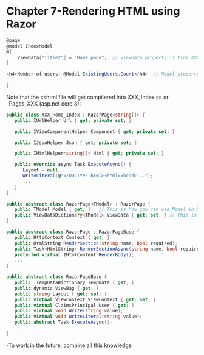 Chapter 7-Rendering HTML using Razor
==============================

```C#
@page
@model IndexModel
@{
    ViewData["Title2"] = "Home page";  // ViewData property is from XXX_Home_Index : RazorPage<string[]>
}

<h4>Number of users: @Model.ExistingUsers.Count</h4>  // Model property is from XXX_Home_Index : RazorPage<string[]>
...
}
``` 
Note that the cshtml file will get compilered into XXX_Index.cs or _Pages_XXX (asp.net core 3):
```C#
public class XXX_Home_Index : RazorPage<string[]> {
   public IUrlHelper Url { get; private set; }

   public IViewComponentHelper Component { get; private set; }

   public IJsonHelper Json { get; private set; }

   public IHtmlHelper<string[]> Html { get; private set; }

   public override async Task ExecuteAsync() {
      Layout = null;
      WriteLiteral(@"<!DOCTYPE html><html><head>...");
      ...
   }
}

public abstract class RazorPage<TModel> : RazorPage {
   public TModel Model { get; }   // This is how you can use Model in Razor view
   public ViewDataDictionary<TModel> ViewData { get; set; } // This is how you can use ViewData in Razor view, but it looks like the same counterpart from PageModel will be combined with it
}

public abstract class RazorPage : RazorPageBase {
   public HttpContext Context { get; }
   public HtmlString RenderSection(string name, bool required);
   public Task<HtmlString> RenderSectionAsync(string name, bool required);
   protected virtual IHtmlContent RenderBody();
   ...
}

public abstract class RazorPageBase {
   public ITempDataDictionary TempData { get; }
   public dynamic ViewBag { get; }
   public string Layout { get; set; }
   public virtual ViewContext ViewContext { get; set; }
   public virtual ClaimsPrincipal User { get; }
   public virtual void Write(string value);
   public virtual void WriteLiteral(string value);
   public abstract Task ExecuteAsync();
   ...
}
```
-To work in the future, combine all this knowledge

<!-- <code>&lt;T&gt;<code> -->

<!-- <div class="alert alert-info p-1" role="alert">
    
</div> -->

<!-- <div class="alert alert-info pt-2 pb-0" role="alert">
    <ul class="pl-1">
      <li></li>
      <li></li>
    </ul>  
</div> -->

<!-- <ul>
  <li></li>
  <li></li>
  <li></li>
  <li></li>
</ul>  -->

<!-- <ul>
  <li><b></b></li>
  <li><b></b></li>
  <li><b></b></li>
  <li><b></b></li>
</ul>  -->

<!-- ![alt text](./zImages/16-1.png "Title") -->

<!-- <span style="color:red">hurt</span> -->

<style type="text/css">
.markdown-body {
  max-width: 1800px;
  margin-left: auto;
  margin-right: auto;
}
</style>

<link rel="stylesheet" href="./zCSS/bootstrap.min.css">
<script src="./zCSS/jquery-3.3.1.slim.min.js"></script>
<script src="./zCSS/popper.min.js"></script>
<script src="./zCSS/bootstrap.min.js"></script>